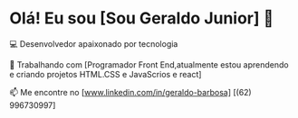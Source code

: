 

# Olá! Eu sou [Sou Geraldo Junior] 👋  

💻 Desenvolvedor apaixonado por tecnologia  


🚀 Trabalhando com [Programador Front End,atualmente estou aprendendo e criando projetos HTML.CSS e JavaScrios e react]  


📫 Me encontre no [www.linkedin.com/in/geraldo-barbosa] [(62) 996730997] 


